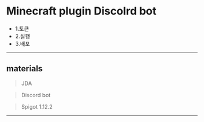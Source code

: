 
Minecraft plugin Discolrd bot
===============================
* 1.토큰
 * 2.실행
  * 3.배포
*****
materials 
---------
> JDA 

> Discord bot 

> Spigot 1.12.2
--------------
